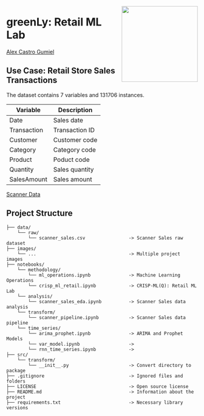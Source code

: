 [<img align="right" src="images/greenly_tech.png" width="200px">](https://greenlytech.com/)

# greenLy: Retail ML Lab

[Alex Castro Gumiel](https://www.linkedin.com/in/alex-castro-gumiel/)
<!-- [Mireya Quinteros Hernandez](https://www.linkedin.com/in/mireyaquinteros/) -->

## Use Case: Retail Store Sales Transactions

The dataset contains 7 variables and 131706 instances.

|Variable|Description|
|--------|-----------|
|Date|Sales date|
|Transaction|Transaction ID|
|Customer|Customer code|
|Category|Category code|
|Product|Poduct code|
|Quantity|Sales quantity|
|SalesAmount|Sales amount|

[Scanner Data](https://www.kaggle.com/datasets/marian447/retail-store-sales-transactions)

## Project Structure

    ├── data/
        └── raw/
            └── scanner_sales.csv                -> Scanner Sales raw dataset
    ├── images/
        └── ...                                  -> Multiple project images
    ├── notebooks/
        └── methodology/
            └── ml_operations.ipynb              -> Machine Learning Operations
            └── crisp_ml_retail.ipynb            -> CRISP-ML(Q): Retail ML Lab
        └── analysis/
            └── scanner_sales_eda.ipynb          -> Scanner Sales data analysis
        └── transform/
            └── scanner_pipeline.ipynb           -> Scanner Sales data pipeline
        └── time_series/
            └── arima_prophet.ipynb              -> ARIMA and Prophet Models
            └── var_model.ipynb                  -> 
            └── rnn_time_series.ipynb            -> 
    ├── src/
        └── transform/
            └── __init__.py                      -> Convert directory to package
    ├── .gitignore                               -> Ignored files and folders
    ├── LICENSE                                  -> Open source license
    ├── README.md                                -> Information about the project
    ├── requirements.txt                         -> Necessary library versions
